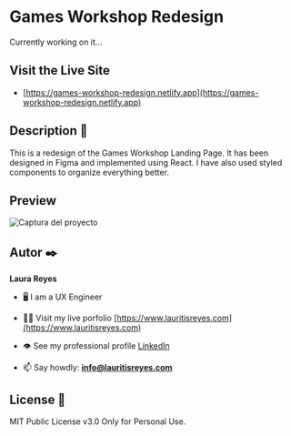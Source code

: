 


# Games Workshop Redesign

Currently working on it...

## Visit the Live Site
- [https://games-workshop-redesign.netlify.app](https://games-workshop-redesign.netlify.app)

## Description 📑

This is a redesign of the Games Workshop Landing Page. It has been designed in Figma and implemented using React. I have also used styled components to organize everything better.

## Preview

![Captura del proyecto](https://github.com/lauritisreyes/games-workshop-redesign/blob/22a90dc89a62720bdc3cc210dcb0fc05897f020f/public/screenshot.png)


## Autor ✒️
**Laura Reyes**

- 🖥 I am a UX Engineer

- 👨‍💻 Visit my live porfolio [https://www.lauritisreyes.com](https://www.lauritisreyes.com)

- 👁 See my professional profile [LinkedIn](https://www.linkedin.com/in/laura-reyes-sanz/)

- 📫 Say howdly: **info@lauritisreyes.com**

  
## License 📄
MIT Public License v3.0
Only for Personal Use.

